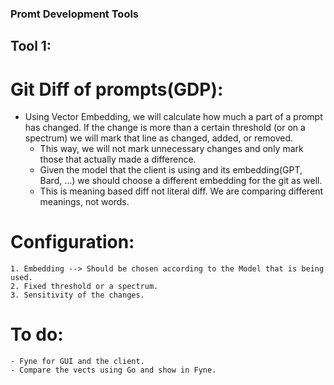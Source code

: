 ### Promt Development Tools

## Tool 1:

# Git Diff of prompts(GDP):
- Using Vector Embedding, we will calculate how much a part of a prompt has changed. If the change is more than a certain threshold (or on a spectrum) we will mark that line as changed, added, or removed.
    - This way, we will not mark unnecessary changes and only mark those that actually made a difference.
    - Given the model that the client is using and its embedding(GPT, Bard, ...) we should choose a different embedding for the git as well.
    - This is meaning based diff not literal diff. We are comparing different meanings, not words.

# Configuration:
    1. Embedding --> Should be chosen according to the Model that is being used.
    2. Fixed threshold or a spectrum.
    3. Sensitivity of the changes.

# To do:
    - Fyne for GUI and the client.
    - Compare the vects using Go and show in Fyne.
